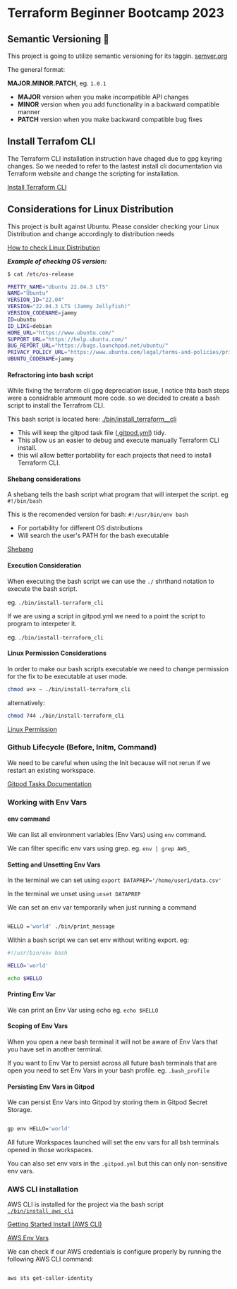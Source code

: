 # Terraform Beginner Bootcamp 2023


## Semantic Versioning :mage:

This project is going to utilize semantic versioning for its taggin.
[semver.org](https://www.semver.org/)

The general format:

 **MAJOR.MINOR.PATCH**, eg. `1.0.1`

- **MAJOR** version when you make incompatible API changes
- **MINOR** version when you add functionality in a backward compatible manner
- **PATCH** version when you make backward compatible bug fixes

## Install Terrafom CLI

The Terraform CLI installation instruction have chaged due to gpg keyring changes.
So we needed to refer to the lastest install cli documentation via Terraform website and change the scripting for installation.


[Install Terraform CLI](https://developer.hashicorp.com/terraform/tutorials/aws-get-started/install-cli)

## Considerations for Linux Distribution
This project is built against Ubuntu.
Please consider checking your Linux Distribution and change accordingly to distribution needs

[How to check Linux Distribution](https://www.cyberciti.biz/faq/how-to-check-os-version-in-linux-command-line/)

***Example of checking OS version:***

``` sh
$ cat /etc/os-release 

PRETTY_NAME="Ubuntu 22.04.3 LTS"
NAME="Ubuntu"
VERSION_ID="22.04"
VERSION="22.04.3 LTS (Jammy Jellyfish)"
VERSION_CODENAME=jammy
ID=ubuntu
ID_LIKE=debian
HOME_URL="https://www.ubuntu.com/"
SUPPORT_URL="https://help.ubuntu.com/"
BUG_REPORT_URL="https://bugs.launchpad.net/ubuntu/"
PRIVACY_POLICY_URL="https://www.ubuntu.com/legal/terms-and-policies/privacy-policy"
UBUNTU_CODENAME=jammy
```

#### Refractoring into bash script

While fixing the terraform cli gpg depreciation issue, I notice thta bash steps were a considrable ammount more code. so we decided to create a bash script to install the Terrafrom CLI.

This bash script is located here: [./bin/install_terraform__cli](./bin/install_terraform_cli.sh)


- This will keep the gitpod task file ([.gitpod.yml](./gitpod.yml)) tidy. 
- This allow us an easier to debug and execute manually Terraform CLI install.
- this wil allow better portability for each projects that need to install Terraform CLI.


#### Shebang considerations

A shebang tells the bash script what program that will interpet the script. eg `#!/bin/bash`

This is the recomended version for bash: `#!/usr/bin/env bash`

- For portability for different OS distributions
- Will search the user's PATH for the bash executable


[Shebang](https://en.wikipedia.org/wiki/Shebang_(Unix))



#### Execution Consideration

When executing the bash script we can use the `./` shrthand notation to execute the bash script.

eg. `./bin/install-terraform_cli`

If we are using a script in gitpod.yml we need to a point the script to program to interpeter it.

eg. `./bin/install-terraform_cli`

#### Linux Permission Considerations

In order to make our bash scripts executable we need to change permission for the fix to be executable at user mode.


```sh
chmod u+x ~ ./bin/install-terraform_cli

```

alternatively:

```sh
chmod 744 ./bin/install-terraform_cli

```

[Linux Permission](https://www.geeksforgeeks.org/chmod-command-linux/)



### Github Lifecycle (Before, Initm, Command)

We need to be careful when using the Init because will not rerun if we restart an existing workspace.

[Gitpod Tasks Documentation](https://www.gitpod.io/docs/configure/workspaces/tasks)

### Working with Env Vars

#### env command

We can list all environment variables (Env Vars) using `env` command.


We can filter specific env vars using grep. eg. `env | grep AWS_`


#### Setting and Unsetting Env Vars


In the terminal we can set using `export DATAPREP='/home/user1/data.csv'`

In the terminal we unset using `unset DATAPREP`

We can set an env var temporarily when just running a command 


```sh

HELLO ='world' ./bin/print_message

```
Within a bash script we can set env without writing export. eg:


```sh
#!/usr/bin/env bash

HELLO='world'

echo $HELLO

```

#### Printing Env Var

We can print an Env Var using echo eg. `echo $HELLO`


#### Scoping of Env Vars

When you open a new bash terminal it will not be aware of Env Vars that you have set in another terminal.

If you want to Env Var to persist across all future bash terminals that are open you need to set Env Vars in your bash profile. eg. `.bash_profile`



#### Persisting Env Vars in Gitpod

We can persist Env Vars into Gitpod by storing them in Gitpod Secret Storage.


```sh

gp env HELLO='world'


```

All future Workspaces launched will set the env vars for all bsh terminals opened in those workspaces.

You can also set env vars in the  `.gitpod.yml` but this can only non-sensitive env vars.


### AWS CLI installation

AWS CLI is installed for the project via the bash script [`./bin/install_aws_cli`](./bin/install_aws_cli)


[Getting Started Install (AWS CLI)](https://docs.aws.amazon.com/cli/latest/userguide/getting-started-install.html)

[AWS Env Vars](https://docs.aws.amazon.com/cli/latest/userguide/cli-configure-envvars.html)

We can check if  our AWS credentials is configure properly by running the following AWS CLI command:

```aws

aws sts get-caller-identity

```




